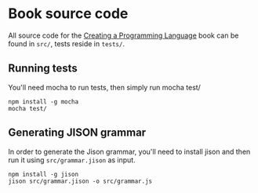 # Book source code
All source code for the [Creating a Programming
Language](https://leanpub.com/creatingaproglang) book can be found in `src/`,
tests reside in `tests/`.

## Running tests
You'll need mocha to run tests, then simply run mocha test/

    npm install -g mocha
    mocha test/

## Generating JISON grammar
In order to generate the Jison grammar, you'll need to install jison and then
run it using `src/grammar.jison` as input.

    npm install -g jison
    jison src/grammar.jison -o src/grammar.js
